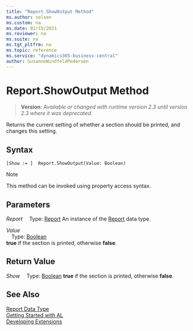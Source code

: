 ```yaml
---
title: "Report.ShowOutput Method"
ms.author: solsen
ms.custom: na
ms.date: 02/15/2021
ms.reviewer: na
ms.suite: na
ms.tgt_pltfrm: na
ms.topic: reference
ms.service: "dynamics365-business-central"
author: SusanneWindfeldPedersen
---
```

[//]: # (START>DO_NOT_EDIT)
[//]: # (IMPORTANT:Do not edit any of the content between here and the END>DO_NOT_EDIT.)
[//]: # (Any modifications should be made in the .xml files in the ModernDev repo.)
# Report.ShowOutput Method
> **Version**: _Available or changed with runtime version 2.3 until version 2.3 where it was deprecated._

Returns the current setting of whether a section should be printed, and changes this setting.


## Syntax
```
[Show := ]  Report.ShowOutput(Value: Boolean)
```
> [!NOTE]
> This method can be invoked using property access syntax.
## Parameters
*Report*
&emsp;Type: [Report](report-data-type.md)
An instance of the [Report](report-data-type.md) data type.

*Value*  
&emsp;Type: [Boolean](../boolean/boolean-data-type.md)  
**true** if the section is printed, otherwise **false**.  


## Return Value
*Show*
&emsp;Type: [Boolean](../boolean/boolean-data-type.md)
**true** if the section is printed, otherwise **false**.


[//]: # (IMPORTANT: END>DO_NOT_EDIT)
## See Also
[Report Data Type](report-data-type.md)  
[Getting Started with AL](../../devenv-get-started.md)  
[Developing Extensions](../../devenv-dev-overview.md)
